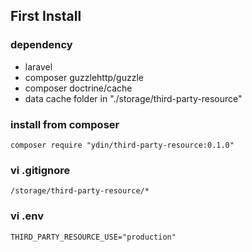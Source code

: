 ## First Install

### dependency
- laravel
- composer guzzlehttp/guzzle
- composer doctrine/cache
- data cache folder in "./storage/third-party-resource"

### install from composer
```
composer require "ydin/third-party-resource:0.1.0"
```

### vi .gitignore
```
/storage/third-party-resource/*
```

### vi .env
```
THIRD_PARTY_RESOURCE_USE="production"
```
